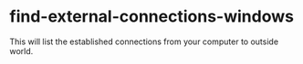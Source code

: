 # find-external-connections-windows
This will list the established connections from your computer to outside world.
